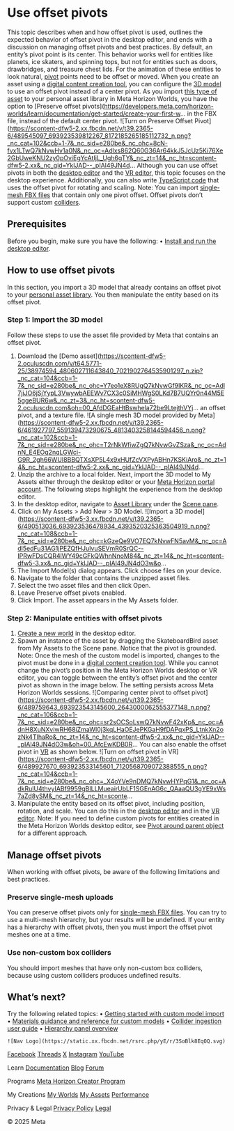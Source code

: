# Use offset pivots

 This topic describes when and how offset pivot is used, outlines the expected
behavior of offset pivot in the desktop editor, and ends with a discussion on
managing offset pivots and best practices. By default, an entity’s pivot point is its center. This behavior works well for
entities like planets, ice skaters, and spinning tops, but not for entities such
as doors, drawbridges, and treasure chest lids. For the animation of these
entities to look natural, [pivot](https://developers.meta.com/horizon-worlds/learn/documentation/desktop-editor/getting-started/user-interface/object-tools#pivot) points need to be offset or moved. When you create an asset using a [digital content creation tool](https://developers.meta.com/horizon-worlds/learn/documentation/custom-model-import/creating-custom-models-for-horizon-worlds/creating-a-custom-model#setup-requirements), you can configure the [3D model](https://developers.meta.com/horizon-worlds/learn/documentation/custom-model-import/creating-custom-models-for-horizon-worlds/creating-a-custom-model) to use an offset pivot instead of a center pivot. As you import [this type of asset](https://developers.meta.com/horizon-worlds/reference/2.0.0/core_meshentity) to your personal asset library in Meta Horizon Worlds, you have the option to [Preserve offset pivots](https://developers.meta.com/horizon-worlds/learn/documentation/get-started/create-your-first-w...
in the FBX file, instead of the default center pivot. ![Turn on Preserve Offset Pivot](https://scontent-dfw5-2.xx.fbcdn.net/v/t39.2365-6/489545097_693923539812267_8172185265185112732_n.png?_nc_cat=102&ccb=1-7&_nc_sid=e280be&_nc_ohc=8cN-fvx1LTwQ7kNvwHv1a0N&_nc_oc=Adlxs862Q60G36Ar64kkJ5JcUz5Ki76Xe2GbUweKNU2zy0pOviEgYcAtIjL_Ugh6gTY&_nc_zt=14&_nc_ht=scontent-dfw5-2.xx&_nc_gid=YklJAD--_pIAl49JN4d...
 Although you can use offset pivots in both the [desktop editor](https://developers.meta.com/horizon-worlds/learn/documentation/desktop-editor/desktop-editor) and the [VR editor](https://developers.meta.com/horizon-worlds/learn/documentation/vr-creation/getting-started/create-a-new-world-in-horizon), this topic focuses on the desktop experience. Additionally, you can also write
[TypeScript code](https://developers.meta.com/horizon-worlds/reference/2.0.0/core_entity) that uses the offset pivot for rotating and scaling. Note: You can import [single-mesh FBX files](https://developers.meta.com/horizon-worlds/learn/documentation/custom-model-import/creating-custom-models-for-horizon-worlds/creating-a-custom-model) that contain only one pivot offset. Offset pivots don’t support custom [colliders](https://developers.meta.com/horizon-worlds/learn/documentation/custom-model-import/user-guides/collider-visualization-user-guide).  
## Prerequisites

 Before you begin, make sure you have the following:
• [Install and run the desktop editor](https://developers.meta.com/horizon-worlds/learn/documentation/get-started/install-desktop-editor).

  
## How to use offset pivots

 In this section, you import a 3D model that already contains an offset pivot to
your [personal asset library](https://developers.meta.com/horizon-worlds/learn/documentation/desktop-editor/assets/introduction-to-the-desktop-editor-asset-library). You then manipulate the entity based on its offset pivot.  
### Step 1: Import the 3D model

 Follow these steps to use the asset file provided by Meta that contains an
offset pivot.
1.  Download the [Demo asset](https://scontent-dfw5-2.oculuscdn.com/v/t64.5771-25/38974594_480602711643840_7021902764535901297_n.zip?_nc_cat=104&ccb=1-7&_nc_sid=e280be&_nc_ohc=Y7eo1eX8RUgQ7kNvwGf9lKR&_nc_oc=Adl7jiJO6jSjYypL3VwywbAEEWv7CX3c0SiMHWgS0LKd7B7UQYr0n44M5E5ggeBUR6w&_nc_zt=3&_nc_ht=scontent-dfw5-2.oculuscdn.com&oh=00_AfdDGEaHtBswhela72be9LtejthVYj...
an offset pivot, and a texture file. ![A single mesh 3D model provided by Meta](https://scontent-dfw5-2.xx.fbcdn.net/v/t39.2365-6/461927797_559139473290675_4813403258144594456_n.png?_nc_cat=102&ccb=1-7&_nc_sid=e280be&_nc_ohc=T2rNkWfiwZgQ7kNvwGvZSza&_nc_oc=AdnN_E4EOq2nqLGWci-G9R_2gh66WUI8BBQTXsXP5L4x9xHUfZcVXPyABHn7KSKiAro&_nc_zt=14&_nc_ht=scontent-dfw5-2.xx&_nc_gid=YklJAD--_pIAl49JN4d...
2.  Unzip the archive to a local folder. Next, import the 3D model to My Assets either through the desktop editor or your [Meta Horizon portal account](https://horizon.meta.com/creator/assets/folder/). The following steps highlight the experience from the desktop editor.
3.  In the desktop editor, navigate to [Asset Library](https://developers.meta.com/horizon-worlds/learn/documentation/desktop-editor/getting-started/user-interface/UI-panels-and-tabs#assets-library) under the [Scene pane](https://developers.meta.com/horizon-worlds/learn/documentation/desktop-editor/getting-started/user-interface/UI-panels-and-tabs#scene-pane).
4.  Click on My Assets > Add New > 3D Model. ![Import a 3D model](https://scontent-dfw5-3.xx.fbcdn.net/v/t39.2365-6/490513036_693923536478934_4393520325363504919_n.png?_nc_cat=108&ccb=1-7&_nc_sid=e280be&_nc_ohc=kGzeQe9VO7EQ7kNvwFN5avM&_nc_oc=Adl5edFu31AG1jPEZQfHJuIvuSEVmR0SrQC--IPRwFDsCQR4lWY49cGFkQWhnNnoM84&_nc_zt=14&_nc_ht=scontent-dfw5-3.xx&_nc_gid=YklJAD--_pIAl49JN4dO3w&o...
5.  The Import Model(s) dialog appears. Click choose files on your device.
6.  Navigate to the folder that contains the unzipped asset files.
7.  Select the two asset files and then click Open.
8.  Leave Preserve offset pivots enabled.
9.  Click Import. The asset appears in the My Assets folder.
  
### Step 2: Manipulate entities with offset pivots

1.  [Create a new world](https://developers.meta.com/horizon-worlds/learn/documentation/desktop-editor/getting-started/creating-a-new-world) in the desktop editor.
2.  Spawn an instance of the asset by dragging the SkateboardBird asset from My Assets to the Scene pane. Notice that the pivot is grounded. Note: Once the mesh of the custom model is imported, changes to the pivot must be
done in a [digital content creation tool](https://developers.meta.com/horizon-worlds/learn/documentation/custom-model-import/creating-custom-models-for-horizon-worlds/creating-a-custom-model). While you cannot change the pivot’s position in the Meta Horizon Worlds
desktop or VR editor, you can toggle between the entity’s offset pivot and the center
pivot as shown in the image below. The setting persists across Meta Horizon
Worlds sessions. ![Comparing center pivot to offset pivot](https://scontent-dfw5-2.xx.fbcdn.net/v/t39.2365-6/489759643_693923543145600_2643000062555377148_n.png?_nc_cat=106&ccb=1-7&_nc_sid=e280be&_nc_ohc=sr2sOCSoLswQ7kNvwF42xKp&_nc_oc=AdnH8XuNXviwRH68iZmaWI0j3kqLHaOEJePKGaH9fDAPqxPS_LtnkXn2ozNk4TIhaRo&_nc_zt=14&_nc_ht=scontent-dfw5-2.xx&_nc_gid=YklJAD--_pIAl49JN4dO3w&oh=00_AfcEwKDB0R...
 You can also enable the offset pivot in [VR](https://developers.meta.com/horizon-worlds/learn/documentation/vr-creation/getting-started/using-the-creator-menu) as shown below. ![Turn on offset pivot in VR](https://scontent-dfw5-2.xx.fbcdn.net/v/t39.2365-6/489927670_693923533145601_7120568709072388555_n.png?_nc_cat=104&ccb=1-7&_nc_sid=e280be&_nc_ohc=_X4oYVe9nDMQ7kNvwHYPqG1&_nc_oc=AdkRulU4thvyIABf9959gBILLMueairUbLF1SGEnAG6c_QAaaQU3gYE9xWs7aZd8ySM&_nc_zt=14&_nc_ht=sconte...
3.  Manipulate the entity based on its offset pivot, including position, rotation,
and scale. You can do this in the [desktop editor](https://developers.meta.com/horizon-worlds/learn/documentation/desktop-editor/getting-started/user-interface/object-tools) and in the [VR editor](https://developers.meta.com/horizon-worlds/learn/documentation/vr-creation/getting-started/create-a-new-world-in-horizon). Note: If you need to define custom pivots for entities created in the Meta Horizon
Worlds desktop editor, see [Pivot around parent object](https://developers.meta.com/horizon-worlds/learn/documentation/desktop-editor/hierarchy-window/hierarchy-window-overview#pivot-around-parent-objects) for a different approach.
  
## Manage offset pivots

 When working with offset pivots, be aware of the following limitations and best
practices.  
### Preserve single-mesh uploads

 You can preserve offset pivots only for [single-mesh FBX files](https://developers.meta.com/horizon-worlds/learn/documentation/custom-model-import/creating-custom-models-for-horizon-worlds/creating-a-custom-model). You can try to use a multi-mesh hierarchy, but your results will be undefined.
If your entity has a hierarchy with offset pivots, then you must import the
offset pivot meshes one at a time.  
### Use non-custom box colliders

 You should import meshes that have only non-custom box colliders, because using
custom colliders produces undefined results.  
## What’s next?

 Try the following related topics:
• [Getting started with custom model import](https://developers.meta.com/horizon-worlds/learn/documentation/custom-model-import/getting-started-with-custom-model-import)
• [Materials guidance and reference for custom models](https://developers.meta.com/horizon-worlds/learn/documentation/custom-model-import/creating-custom-models-for-horizon-worlds/materials-guidance-and-reference-for-custom-models)
• [Collider ingestion user guide](https://developers.meta.com/horizon-worlds/learn/documentation/custom-model-import/creating-custom-models-for-horizon-worlds/collider-ingestion-user-guide)
• [Hierarchy panel overview](https://developers.meta.com/horizon-worlds/learn/documentation/desktop-editor/hierarchy-window/hierarchy-window-overview)

    ![Nav Logo](https://static.xx.fbcdn.net/rsrc.php/yE/r/3SoBlk8EqOQ.svg)


[Facebook](https://www.facebook.com/MetaHorizon/)
[Threads](https://www.threads.com/@metahorizon)
[X](https://x.com/MetaHorizon)
[Instagram](https://www.instagram.com/metahorizon/)
[YouTube](https://www.youtube.com/@MetaQuestVR)

 Learn
[Documentation](https://developers.meta.com/horizon-worlds/learn/documentation/)
[Blog](https://developers.meta.com/horizon/blog/)
[Forum](https://communityforums.atmeta.com/t5/Creator-Forum/ct-p/Meta_Horizon_Creator_Forums)

 Programs
[Meta Horizon Creator Program](https://developers.meta.com/horizon-worlds/programs/)

 My Creations
[My Worlds](https://horizon.meta.com/creator/worlds_all/?utm_source=horizon_worlds_creator)
[My Assets](https://horizon.meta.com/creator/assets/?utm_source=horizon_worlds_creator)
[Performance](https://horizon.meta.com/creator/performance/traces/?utm_source=horizon_worlds_creator)

 Privacy & Legal
[Privacy Policy](https://www.meta.com/legal/privacy-policy/)
[Legal](https://www.meta.com/legal/supplemental-terms-of-service/)

 © 2025 Meta
